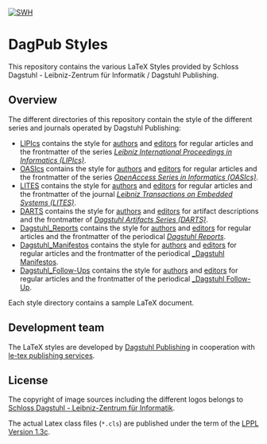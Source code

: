 [![SWH](https://archive.softwareheritage.org/badge/swh:1:dir:5f597200723004f91aba991b1fdf797f83d4c0f9/)](https://archive.softwareheritage.org/swh:1:dir:5f597200723004f91aba991b1fdf797f83d4c0f9;origin=https://github.com/dagstuhl-publishing/styles;visit=swh:1:snp:ce920335a57e318aa529036d2a81ef91eda495da;anchor=swh:1:rev:ad64c2123b38e8b23dbd20e1b8e866ffe57300bd)

# DagPub Styles

This repository contains the various LaTeX Styles provided by Schloss Dagstuhl - Leibniz-Zentrum für Informatik / Dagstuhl Publishing.

## Overview
The different directories of this repository contain the style of the different series and journals operated by Dagstuhl Publishing:

* [LIPIcs](LIPIcs) contains the style for [authors](LIPIcs/authors) and [editors](LIPIcs/editors) for regular articles and the frontmatter of the series [_Leibniz International Proceedings in Informatics (LIPIcs)_](https://www.dagstuhl.de/en/publications/lipics/).
* [OASIcs](OASIcs) contains the style for [authors](OASIcs/authors) and [editors](OASIcs/editors) for regular articles and the frontmatter of the series [_OpenAccess Series in Informatics (OASIcs)_](https://www.dagstuhl.de/en/publications/oasics/).
* [LITES](LITES) contains the style for [authors](LITES/authors) and [editors](LITES/editors) for regular articles and the frontmatter of the journal [_Leibniz Transactions on Embedded Systems (LITES)_](https://www.dagstuhl.de/en/publications/lites/).
* [DARTS](DARTS) contains the style for [authors](DARTS/authors) and [editors](DARTS/editors) for artifact descriptions and the frontmatter of [_Dagstuhl Artifacts Series (DARTS)_](https://www.dagstuhl.de/en/publications/darts/).
* [Dagstuhl_Reports](Dagstuhl_Reports) contains the style for [authors](Dagstuhl_Reports/authors) and [editors](Dagstuhl_Reports/editors) for regular articles and the frontmatter of the periodical [_Dagstuhl Reports_](https://www.dagstuhl.de/en/publications/dagstuhl-reports/).
* [Dagstuhl_Manifestos](Dagstuhl_Manifestos) contains the style for [authors](Dagstuhl_Reports/authors) and [editors](Dagstuhl_Reports/editors) for regular articles and the frontmatter of the periodical [_Dagstuhl Manifestos](https://www.dagstuhl.de/en/publications/dagstuhl-manifestos/).
* [Dagstuhl_Follow-Ups](Dagstuhl_Follow-Ups) contains the style for [authors](Dagstuhl_Follow-Ups/authors) and [editors](Dagstuhl_Follow-Ups/editors) for regular articles and the frontmatter of the periodical [_Dagstuhl Follow-Up](https://www.dagstuhl.de/en/publications/dagstuhl-follow-ups/).

Each style directory contains a sample LaTeX document.

## Development team

The LaTeX styles are developed by [Dagstuhl Publishing](https://www.dagstuhl.de/en/publications/) in cooperation with [le-tex publishing services](https://www.le-tex.de/).

## License
The copyright of image sources including the different logos belongs to [Schloss Dagstuhl - Leibniz-Zentrum für Informatik](https:\\www.dagstuhl.de).

The actual Latex class files (`*.cls`) are published under the term of the [LPPL Version 1.3c](https://www.latex-project.org/lppl.txt).
